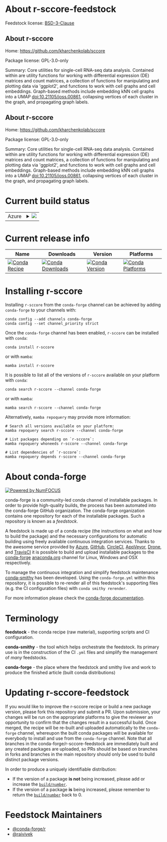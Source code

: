 About r-sccore-feedstock
========================

Feedstock license: [BSD-3-Clause](https://github.com/conda-forge/r-sccore-feedstock/blob/main/LICENSE.txt)


About r-sccore
--------------

Home: https://github.com/kharchenkolab/sccore

Package license: GPL-3.0-only

Summary: Core utilities for single-cell RNA-seq data analysis. Contained within are utility functions for working with differential expression (DE) matrices and count matrices, a collection of functions for manipulating and plotting data via 'ggplot2', and functions to work with cell graphs and cell embeddings. Graph-based methods include embedding kNN cell graphs into a UMAP <doi:10.21105/joss.00861>, collapsing vertices of each cluster in the graph, and propagating graph labels.

About r-sccore
--------------

Home: https://github.com/kharchenkolab/sccore

Package license: GPL-3.0-only

Summary: Core utilities for single-cell RNA-seq data analysis. Contained within are utility functions for working with differential expression (DE) matrices and count matrices, a collection of functions for manipulating and plotting data via 'ggplot2', and functions to work with cell graphs and cell embeddings. Graph-based methods include embedding kNN cell graphs into a UMAP <doi:10.21105/joss.00861>, collapsing vertices of each cluster in the graph, and propagating graph labels.

Current build status
====================


<table>
    
  <tr>
    <td>Azure</td>
    <td>
      <details>
        <summary>
          <a href="https://dev.azure.com/conda-forge/feedstock-builds/_build/latest?definitionId=14885&branchName=main">
            <img src="https://dev.azure.com/conda-forge/feedstock-builds/_apis/build/status/r-sccore-feedstock?branchName=main">
          </a>
        </summary>
        <table>
          <thead><tr><th>Variant</th><th>Status</th></tr></thead>
          <tbody><tr>
              <td>linux_64_r_base4.2</td>
              <td>
                <a href="https://dev.azure.com/conda-forge/feedstock-builds/_build/latest?definitionId=14885&branchName=main">
                  <img src="https://dev.azure.com/conda-forge/feedstock-builds/_apis/build/status/r-sccore-feedstock?branchName=main&jobName=linux&configuration=linux%20linux_64_r_base4.2" alt="variant">
                </a>
              </td>
            </tr><tr>
              <td>linux_64_r_base4.3</td>
              <td>
                <a href="https://dev.azure.com/conda-forge/feedstock-builds/_build/latest?definitionId=14885&branchName=main">
                  <img src="https://dev.azure.com/conda-forge/feedstock-builds/_apis/build/status/r-sccore-feedstock?branchName=main&jobName=linux&configuration=linux%20linux_64_r_base4.3" alt="variant">
                </a>
              </td>
            </tr><tr>
              <td>osx_64_r_base4.2</td>
              <td>
                <a href="https://dev.azure.com/conda-forge/feedstock-builds/_build/latest?definitionId=14885&branchName=main">
                  <img src="https://dev.azure.com/conda-forge/feedstock-builds/_apis/build/status/r-sccore-feedstock?branchName=main&jobName=osx&configuration=osx%20osx_64_r_base4.2" alt="variant">
                </a>
              </td>
            </tr><tr>
              <td>osx_64_r_base4.3</td>
              <td>
                <a href="https://dev.azure.com/conda-forge/feedstock-builds/_build/latest?definitionId=14885&branchName=main">
                  <img src="https://dev.azure.com/conda-forge/feedstock-builds/_apis/build/status/r-sccore-feedstock?branchName=main&jobName=osx&configuration=osx%20osx_64_r_base4.3" alt="variant">
                </a>
              </td>
            </tr><tr>
              <td>win_64</td>
              <td>
                <a href="https://dev.azure.com/conda-forge/feedstock-builds/_build/latest?definitionId=14885&branchName=main">
                  <img src="https://dev.azure.com/conda-forge/feedstock-builds/_apis/build/status/r-sccore-feedstock?branchName=main&jobName=win&configuration=win%20win_64_" alt="variant">
                </a>
              </td>
            </tr>
          </tbody>
        </table>
      </details>
    </td>
  </tr>
</table>

Current release info
====================

| Name | Downloads | Version | Platforms |
| --- | --- | --- | --- |
| [![Conda Recipe](https://img.shields.io/badge/recipe-r--sccore-green.svg)](https://anaconda.org/conda-forge/r-sccore) | [![Conda Downloads](https://img.shields.io/conda/dn/conda-forge/r-sccore.svg)](https://anaconda.org/conda-forge/r-sccore) | [![Conda Version](https://img.shields.io/conda/vn/conda-forge/r-sccore.svg)](https://anaconda.org/conda-forge/r-sccore) | [![Conda Platforms](https://img.shields.io/conda/pn/conda-forge/r-sccore.svg)](https://anaconda.org/conda-forge/r-sccore) |

Installing r-sccore
===================

Installing `r-sccore` from the `conda-forge` channel can be achieved by adding `conda-forge` to your channels with:

```
conda config --add channels conda-forge
conda config --set channel_priority strict
```

Once the `conda-forge` channel has been enabled, `r-sccore` can be installed with `conda`:

```
conda install r-sccore
```

or with `mamba`:

```
mamba install r-sccore
```

It is possible to list all of the versions of `r-sccore` available on your platform with `conda`:

```
conda search r-sccore --channel conda-forge
```

or with `mamba`:

```
mamba search r-sccore --channel conda-forge
```

Alternatively, `mamba repoquery` may provide more information:

```
# Search all versions available on your platform:
mamba repoquery search r-sccore --channel conda-forge

# List packages depending on `r-sccore`:
mamba repoquery whoneeds r-sccore --channel conda-forge

# List dependencies of `r-sccore`:
mamba repoquery depends r-sccore --channel conda-forge
```


About conda-forge
=================

[![Powered by
NumFOCUS](https://img.shields.io/badge/powered%20by-NumFOCUS-orange.svg?style=flat&colorA=E1523D&colorB=007D8A)](https://numfocus.org)

conda-forge is a community-led conda channel of installable packages.
In order to provide high-quality builds, the process has been automated into the
conda-forge GitHub organization. The conda-forge organization contains one repository
for each of the installable packages. Such a repository is known as a *feedstock*.

A feedstock is made up of a conda recipe (the instructions on what and how to build
the package) and the necessary configurations for automatic building using freely
available continuous integration services. Thanks to the awesome service provided by
[Azure](https://azure.microsoft.com/en-us/services/devops/), [GitHub](https://github.com/),
[CircleCI](https://circleci.com/), [AppVeyor](https://www.appveyor.com/),
[Drone](https://cloud.drone.io/welcome), and [TravisCI](https://travis-ci.com/)
it is possible to build and upload installable packages to the
[conda-forge](https://anaconda.org/conda-forge) [anaconda.org](https://anaconda.org/)
channel for Linux, Windows and OSX respectively.

To manage the continuous integration and simplify feedstock maintenance
[conda-smithy](https://github.com/conda-forge/conda-smithy) has been developed.
Using the ``conda-forge.yml`` within this repository, it is possible to re-render all of
this feedstock's supporting files (e.g. the CI configuration files) with ``conda smithy rerender``.

For more information please check the [conda-forge documentation](https://conda-forge.org/docs/).

Terminology
===========

**feedstock** - the conda recipe (raw material), supporting scripts and CI configuration.

**conda-smithy** - the tool which helps orchestrate the feedstock.
                   Its primary use is in the construction of the CI ``.yml`` files
                   and simplify the management of *many* feedstocks.

**conda-forge** - the place where the feedstock and smithy live and work to
                  produce the finished article (built conda distributions)


Updating r-sccore-feedstock
===========================

If you would like to improve the r-sccore recipe or build a new
package version, please fork this repository and submit a PR. Upon submission,
your changes will be run on the appropriate platforms to give the reviewer an
opportunity to confirm that the changes result in a successful build. Once
merged, the recipe will be re-built and uploaded automatically to the
`conda-forge` channel, whereupon the built conda packages will be available for
everybody to install and use from the `conda-forge` channel.
Note that all branches in the conda-forge/r-sccore-feedstock are
immediately built and any created packages are uploaded, so PRs should be based
on branches in forks and branches in the main repository should only be used to
build distinct package versions.

In order to produce a uniquely identifiable distribution:
 * If the version of a package **is not** being increased, please add or increase
   the [``build/number``](https://docs.conda.io/projects/conda-build/en/latest/resources/define-metadata.html#build-number-and-string).
 * If the version of a package **is** being increased, please remember to return
   the [``build/number``](https://docs.conda.io/projects/conda-build/en/latest/resources/define-metadata.html#build-number-and-string)
   back to 0.

Feedstock Maintainers
=====================

* [@conda-forge/r](https://github.com/conda-forge/r/)
* [@raivivek](https://github.com/raivivek/)

